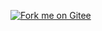 [![Fork me on Gitee](https://gitee.com/sufei233/tap-sound/widgets/widget_2.svg)](https://gitee.com/sufei233/tap-sound)